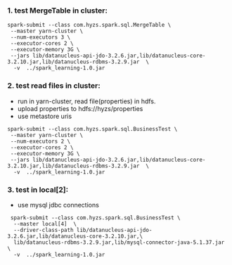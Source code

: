 ### 1. test MergeTable in cluster: 
```
spark-submit --class com.hyzs.spark.sql.MergeTable \
 --master yarn-cluster \
 --num-executors 3 \
 --executor-cores 2 \
 --executor-memory 3G \
 --jars lib/datanucleus-api-jdo-3.2.6.jar,lib/datanucleus-core-3.2.10.jar,lib/datanucleus-rdbms-3.2.9.jar  \
  -v  ../spark_learning-1.0.jar
```
  
### 2. test read files in cluster:
* run in yarn-cluster, read file(properties) in hdfs.
* upload properties to hdfs://hyzs/properties
* use metastore uris
```
spark-submit --class com.hyzs.spark.sql.BusinessTest \
 --master yarn-cluster \
 --num-executors 2 \
 --executor-cores 2 \
 --executor-memory 3G \
 --jars lib/datanucleus-api-jdo-3.2.6.jar,lib/datanucleus-core-3.2.10.jar,lib/datanucleus-rdbms-3.2.9.jar  \
  -v  ../spark_learning-1.0.jar  

```

### 3. test in local[2]:
* use mysql jdbc connections
```
 spark-submit --class com.hyzs.spark.sql.BusinessTest \
  --master local[4]  \
  --driver-class-path lib/datanucleus-api-jdo-3.2.6.jar,lib/datanucleus-core-3.2.10.jar,\
  lib/datanucleus-rdbms-3.2.9.jar,lib/mysql-connector-java-5.1.37.jar  \
  -v  ../spark_learning-1.0.jar

```